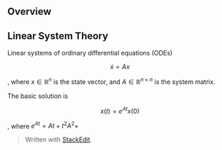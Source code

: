 
## Overview

## Linear System Theory

Linear systems of ordinary differential equations (ODEs)

$$
\dot{x}=Ax
$$

, where $x \in \mathbb{R}^n$ is the state vector,
 and  $A \in \mathbb{R}^{n \times n}$ is the system matrix.


The basic solution is

$$
x(t) = e^{At}x(0)
$$

, where $e^{At}=At+t^2A^2+$

> Written with [StackEdit](https://stackedit.io/).
<!--stackedit_data:
eyJoaXN0b3J5IjpbMTUxNTc5NTc3NywtMTc0ODY5NzYyNV19
-->